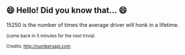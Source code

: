 ## :smile: Hello! Did you know that... :smile:
15250 is the number of times the average driver will honk in a lifetime.

<sup>(come back in 5 minutes for the next trivia)</sup>


<sup>Credits: http://numbersapi.com</sup>

